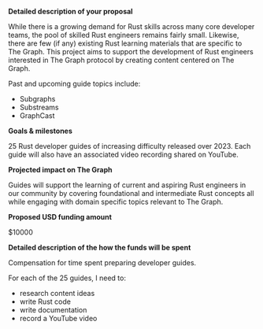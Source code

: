 **Detailed description of your proposal**

While there is a growing demand for Rust skills across many core developer teams, the pool of skilled Rust engineers remains fairly small. 
Likewise, there are few (if any) existing Rust learning materials that are specific to The Graph.
This project aims to support the development of Rust engineers interested in The Graph protocol by creating content centered on The Graph.

Past and upcoming guide topics include:
* Subgraphs
* Substreams
* GraphCast

**Goals & milestones**

25 Rust developer guides of increasing difficulty released over 2023.
Each guide will also have an associated video recording shared on YouTube.

**Projected impact on The Graph**

Guides will support the learning of current and aspiring Rust engineers in our community by covering foundational and intermediate Rust concepts all while engaging with domain specific topics relevant to The Graph.

**Proposed USD funding amount**

$10000

**Detailed description of the how the funds will be spent**

Compensation for time spent preparing developer guides.

For each of the 25 guides, I need to:
* research content ideas
* write Rust code
* write documentation
* record a YouTube video 
